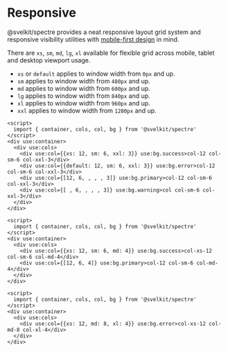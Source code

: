 # Responsive

@svelkit/spectre provides a neat responsive layout grid system and responsive visibility utilities with [mobile-first design](https://developer.mozilla.org/en-US/docs/Web/Progressive_web_apps/Responsive/Mobile_first) in mind.

There are `xs`, `sm`, `md`, `lg`, `xl` available for flexible grid across mobile, tablet and desktop viewport usage.

- `xs` or `default` applies to window width from `0px` and up.
- `sm` applies to window width from `480px` and up.
- `md` applies to window width from `600px` and up.
- `lg` applies to window width from `840px` and up.
- `xl` applies to window width from `960px` and up.
- `xxl` applies to window width from `1280px` and up.


```example
<script>
  import { container, cols, col, bg } from '@svelkit/spectre'
</script>
<div use:container>
  <div use:cols>
    <div use:col={{xs: 12, sm: 6, xxl: 3}} use:bg.success>col-12 col-sm-6 col-xxl-3</div>
    <div use:col={{default: 12, sm: 6, xxl: 3}} use:bg.error>col-12 col-sm-6 col-xxl-3</div>
    <div use:col={[12, 6, , , , 3]} use:bg.primary>col-12 col-sm-6 col-xxl-3</div>
    <div use:col={[ , 6, , , , 3]} use:bg.warning>col col-sm-6 col-xxl-3</div>
  </div>
</div>
```


```example
<script>
  import { container, cols, col, bg } from '@svelkit/spectre'
</script>
<div use:container>
  <div use:cols>
    <div use:col={{xs: 12, sm: 6, md: 4}} use:bg.success>col-xs-12 col-sm-6 col-md-4</div>
    <div use:col={[12, 6, 4]} use:bg.primary>col-12 col-sm-6 col-md-4</div>
  </div>
</div>
```

```example
<script>
  import { container, cols, col, bg } from '@svelkit/spectre'
</script>
<div use:container>
  <div use:cols>
    <div use:col={{xs: 12, md: 8, xl: 4}} use:bg.error>col-xs-12 col-md-8 col-xl-4</div>
  </div>
</div>
```
